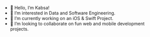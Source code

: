 - 👋 Hello, I’m Kabsa!
- 👀 I’m interested in Data and Software Engineering.   
- 🌱 I’m currently working on an iOS & Swift Project.      
- 💞️ I’m looking to collaborate on fun web and mobile development projects.     
 
   
  
<!---
KabsaA/KabsaA is a ✨ special ✨ repository because its `README.md` (this file) appears on your GitHub profile.
You can click the Preview link to take a look at your changes.     
--->  
 
